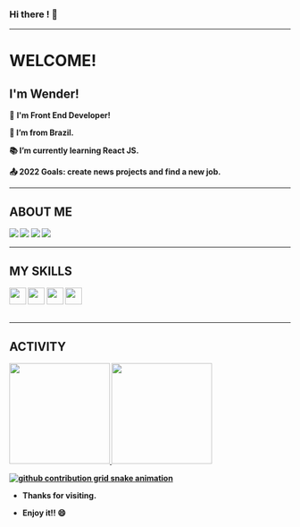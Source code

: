 ### Hi there ! 👋

----------------------------------------------------------------------------

# WELCOME!

 

## I'm Wender!

 

📱 <strong>I'm Front End Developer!

:house_with_garden: I’m from Brazil.

:books: I’m currently learning React JS.

:outbox_tray: 2022 Goals: create news projects and find a new job.



 ----------------------------------------------------------------------------

## ABOUT ME
<div>
 <a href="https://api.whatsapp.com/send?phone=5511992566539&text=Ol%C3%A1!"><img src="https://img.shields.io/badge/WhatsApp-25D366?style=for-the-badge&logo=whatsapp&logoColor=white" /></a>
 <a href="https://www.instagram.com/wen_barbosa"><img src="https://img.shields.io/badge/Instagram-E4405F?style=for-the-badge&logo=instagram&logoColor=white" /></a>
 <a href="mailto:wenblack012@gmail.com"><img src="https://img.shields.io/badge/Gmail-D14836?style=for-the-badge&logo=gmail&logoColor=white" /></a>
 <a href="https://www.linkedin.com/in/wender-jose-santos-4b1473217/"><img src="https://img.shields.io/badge/LinkedIn-0077B5?style=for-the-badge&logo=linkedin&logoColor=white" /></a>
</div>

----------------------------------------------------------------------------


## MY SKILLS
<div>
<img width="30px" src="https://cdn.jsdelivr.net/gh/devicons/devicon/icons/typescript/typescript-original.svg" />
<img width="30px" src="https://cdn.jsdelivr.net/gh/devicons/devicon/icons/javascript/javascript-original.svg" />
<img width="30px" src="https://cdn.jsdelivr.net/gh/devicons/devicon/icons/nodejs/nodejs-original.svg" />
<img width="30px" src="https://cdn.jsdelivr.net/gh/devicons/devicon/icons/react/react-original.svg" />
</div>

##
----------------------------------------------------------------------------------

## ACTIVITY
<!-- github workflow  -->
<div>
 <a href="https://www.github.com/wenblack">
  <img height="180em" src="https://github-readme-stats.vercel.app/api?username=wenblack&show_icons=true&theme=dark&include_all_commits=true&count_private=true"/>
  <img height="180em" src="https://github-readme-stats.vercel.app/api/top-langs/?username=wenblack&layout=compact&langs_count=16&theme=dark"/>
</div>
 

 ![github contribution grid snake animation](https://raw.githubusercontent.com/devjosecarlosteles/devjosecarlosteles/output/github-contribution-grid-snake.svg)
</a>

- Thanks for visiting.

- Enjoy it!! 😄

